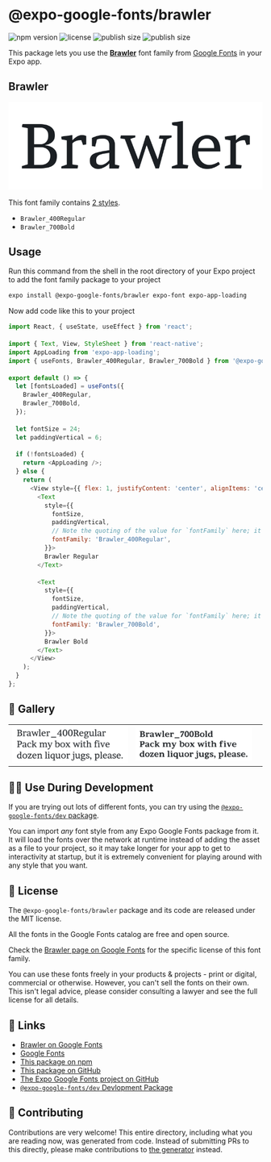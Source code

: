 # @expo-google-fonts/brawler

![npm version](https://flat.badgen.net/npm/v/@expo-google-fonts/brawler)
![license](https://flat.badgen.net/github/license/expo/google-fonts)
![publish size](https://flat.badgen.net/packagephobia/install/@expo-google-fonts/brawler)
![publish size](https://flat.badgen.net/packagephobia/publish/@expo-google-fonts/brawler)

This package lets you use the [**Brawler**](https://fonts.google.com/specimen/Brawler) font family from [Google Fonts](https://fonts.google.com/) in your Expo app.

## Brawler

![Brawler](./font-family.png)

This font family contains [2 styles](#-gallery).

- `Brawler_400Regular`
- `Brawler_700Bold`

## Usage

Run this command from the shell in the root directory of your Expo project to add the font family package to your project
```sh
expo install @expo-google-fonts/brawler expo-font expo-app-loading
```

Now add code like this to your project
```js
import React, { useState, useEffect } from 'react';

import { Text, View, StyleSheet } from 'react-native';
import AppLoading from 'expo-app-loading';
import { useFonts, Brawler_400Regular, Brawler_700Bold } from '@expo-google-fonts/brawler';

export default () => {
  let [fontsLoaded] = useFonts({
    Brawler_400Regular,
    Brawler_700Bold,
  });

  let fontSize = 24;
  let paddingVertical = 6;

  if (!fontsLoaded) {
    return <AppLoading />;
  } else {
    return (
      <View style={{ flex: 1, justifyContent: 'center', alignItems: 'center' }}>
        <Text
          style={{
            fontSize,
            paddingVertical,
            // Note the quoting of the value for `fontFamily` here; it expects a string!
            fontFamily: 'Brawler_400Regular',
          }}>
          Brawler Regular
        </Text>

        <Text
          style={{
            fontSize,
            paddingVertical,
            // Note the quoting of the value for `fontFamily` here; it expects a string!
            fontFamily: 'Brawler_700Bold',
          }}>
          Brawler Bold
        </Text>
      </View>
    );
  }
};

```

## 🔡 Gallery


||||
|-|-|-|
|![Brawler_400Regular](./Brawler_400Regular.ttf.png)|![Brawler_700Bold](./Brawler_700Bold.ttf.png)|||


## 👩‍💻 Use During Development

If you are trying out lots of different fonts, you can try using the [`@expo-google-fonts/dev` package](https://github.com/expo/google-fonts/tree/master/font-packages/dev#readme).

You can import *any* font style from any Expo Google Fonts package from it. It will load the fonts
over the network at runtime instead of adding the asset as a file to your project, so it may take longer
for your app to get to interactivity at startup, but it is extremely convenient
for playing around with any style that you want.

## 📖 License

The `@expo-google-fonts/brawler` package and its code are released under the MIT license.

All the fonts in the Google Fonts catalog are free and open source.

Check the [Brawler page on Google Fonts](https://fonts.google.com/specimen/Brawler) for the specific license of this font family.

You can use these fonts freely in your products & projects - print or digital, commercial or otherwise. However, you can't sell the fonts on their own. This isn't legal advice, please consider consulting a lawyer and see the full license for all details.

## 🔗 Links

- [Brawler on Google Fonts](https://fonts.google.com/specimen/Brawler)
- [Google Fonts](https://fonts.google.com/)
- [This package on npm](https://www.npmjs.com/package/@expo-google-fonts/brawler)
- [This package on GitHub](https://github.com/expo/google-fonts/tree/master/font-packages/brawler)
- [The Expo Google Fonts project on GitHub](https://github.com/expo/google-fonts)
- [`@expo-google-fonts/dev` Devlopment Package](https://github.com/expo/google-fonts/tree/master/font-packages/dev)

## 🤝 Contributing

Contributions are very welcome! This entire directory, including what you are reading now, was generated from code. Instead of submitting PRs to this directly, please make contributions to [the generator](https://github.com/expo/google-fonts/tree/master/packages/generator) instead.
